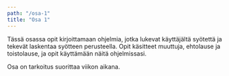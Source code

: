 ```yaml
---
path: "/osa-1"
title: "Osa 1"
---
```


Tässä osassa opit kirjoittamaan ohjelmia, jotka lukevat käyttäjältä syötettä ja tekevät laskentaa syötteen perusteella. Opit käsitteet muuttuja, ehtolause ja toistolause, ja opit käyttämään näitä ohjelmissasi.

<pages-in-this-section></pages-in-this-section>

Osa on tarkoitus suorittaa viikon aikana.
